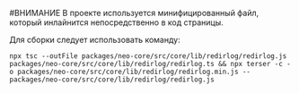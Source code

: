 #ВНИМАНИЕ
В проекте используется минифицированный файл, который инлайнится непосредственно в код страницы.

Для сборки следует использовать команду:

```
npx tsc --outFile packages/neo-core/src/core/lib/redirlog/redirlog.js packages/neo-core/src/core/lib/redirlog/redirlog.ts && npx terser -c -o packages/neo-core/src/core/lib/redirlog/redirlog.min.js -- packages/neo-core/src/core/lib/redirlog/redirlog.js
```
